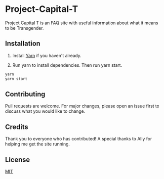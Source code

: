 # Project-Capital-T
Project Capital T is an FAQ site with useful information about what it means to be Transgender.

## Installation

1) Install [Yarn](https://classic.yarnpkg.com/) if you haven't already.

2) Run yarn to install dependencies. Then run yarn start.
```bash
yarn
yarn start
```




## Contributing
Pull requests are welcome. For major changes, please open an issue first to discuss what you would like to change.

## Credits

Thank you to everyone who has contributed! A special thanks to Ally for helping me get the site running.

## License
[MIT](https://choosealicense.com/licenses/mit/)
